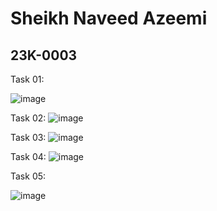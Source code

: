 # Sheikh Naveed Azeemi
## 23K-0003

Task 01:

![image](https://github.com/NaveedShk/PfFall23/assets/142867585/fa909500-b4ee-49fd-9098-e10ffb957691)

Task 02:
![image](https://github.com/NaveedShk/PfFall23/assets/142867585/72490f09-7d31-47f4-b10a-fb09d1022a8c)

Task 03:
![image](https://github.com/NaveedShk/PfFall23/assets/142867585/55509163-1375-4341-9dc8-e043bdd45293)

Task 04:
![image](https://github.com/NaveedShk/PfFall23/assets/142867585/aa265143-270e-4091-865a-58fd44d0b83a)

Task 05:

![image](https://github.com/NaveedShk/PfFall23/assets/142867585/0de0250d-d756-4acd-baa6-e8596145732a)





